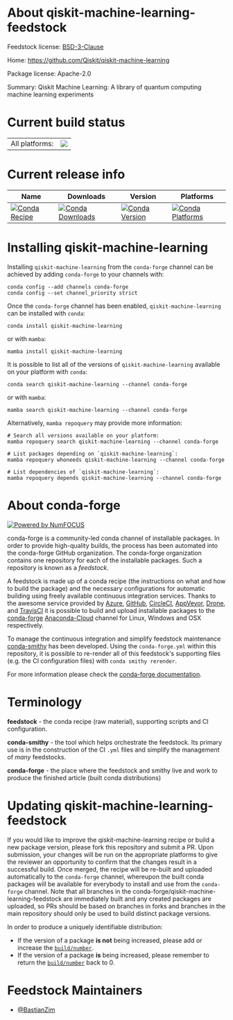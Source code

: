 About qiskit-machine-learning-feedstock
=======================================

Feedstock license: [BSD-3-Clause](https://github.com/conda-forge/qiskit-machine-learning-feedstock/blob/main/LICENSE.txt)

Home: https://github.com/Qiskit/qiskit-machine-learning

Package license: Apache-2.0

Summary: Qiskit Machine Learning: A library of quantum computing machine learning experiments

Current build status
====================


<table><tr><td>All platforms:</td>
    <td>
      <a href="https://dev.azure.com/conda-forge/feedstock-builds/_build/latest?definitionId=15814&branchName=main">
        <img src="https://dev.azure.com/conda-forge/feedstock-builds/_apis/build/status/qiskit-machine-learning-feedstock?branchName=main">
      </a>
    </td>
  </tr>
</table>

Current release info
====================

| Name | Downloads | Version | Platforms |
| --- | --- | --- | --- |
| [![Conda Recipe](https://img.shields.io/badge/recipe-qiskit--machine--learning-green.svg)](https://anaconda.org/conda-forge/qiskit-machine-learning) | [![Conda Downloads](https://img.shields.io/conda/dn/conda-forge/qiskit-machine-learning.svg)](https://anaconda.org/conda-forge/qiskit-machine-learning) | [![Conda Version](https://img.shields.io/conda/vn/conda-forge/qiskit-machine-learning.svg)](https://anaconda.org/conda-forge/qiskit-machine-learning) | [![Conda Platforms](https://img.shields.io/conda/pn/conda-forge/qiskit-machine-learning.svg)](https://anaconda.org/conda-forge/qiskit-machine-learning) |

Installing qiskit-machine-learning
==================================

Installing `qiskit-machine-learning` from the `conda-forge` channel can be achieved by adding `conda-forge` to your channels with:

```
conda config --add channels conda-forge
conda config --set channel_priority strict
```

Once the `conda-forge` channel has been enabled, `qiskit-machine-learning` can be installed with `conda`:

```
conda install qiskit-machine-learning
```

or with `mamba`:

```
mamba install qiskit-machine-learning
```

It is possible to list all of the versions of `qiskit-machine-learning` available on your platform with `conda`:

```
conda search qiskit-machine-learning --channel conda-forge
```

or with `mamba`:

```
mamba search qiskit-machine-learning --channel conda-forge
```

Alternatively, `mamba repoquery` may provide more information:

```
# Search all versions available on your platform:
mamba repoquery search qiskit-machine-learning --channel conda-forge

# List packages depending on `qiskit-machine-learning`:
mamba repoquery whoneeds qiskit-machine-learning --channel conda-forge

# List dependencies of `qiskit-machine-learning`:
mamba repoquery depends qiskit-machine-learning --channel conda-forge
```


About conda-forge
=================

[![Powered by
NumFOCUS](https://img.shields.io/badge/powered%20by-NumFOCUS-orange.svg?style=flat&colorA=E1523D&colorB=007D8A)](https://numfocus.org)

conda-forge is a community-led conda channel of installable packages.
In order to provide high-quality builds, the process has been automated into the
conda-forge GitHub organization. The conda-forge organization contains one repository
for each of the installable packages. Such a repository is known as a *feedstock*.

A feedstock is made up of a conda recipe (the instructions on what and how to build
the package) and the necessary configurations for automatic building using freely
available continuous integration services. Thanks to the awesome service provided by
[Azure](https://azure.microsoft.com/en-us/services/devops/), [GitHub](https://github.com/),
[CircleCI](https://circleci.com/), [AppVeyor](https://www.appveyor.com/),
[Drone](https://cloud.drone.io/welcome), and [TravisCI](https://travis-ci.com/)
it is possible to build and upload installable packages to the
[conda-forge](https://anaconda.org/conda-forge) [Anaconda-Cloud](https://anaconda.org/)
channel for Linux, Windows and OSX respectively.

To manage the continuous integration and simplify feedstock maintenance
[conda-smithy](https://github.com/conda-forge/conda-smithy) has been developed.
Using the ``conda-forge.yml`` within this repository, it is possible to re-render all of
this feedstock's supporting files (e.g. the CI configuration files) with ``conda smithy rerender``.

For more information please check the [conda-forge documentation](https://conda-forge.org/docs/).

Terminology
===========

**feedstock** - the conda recipe (raw material), supporting scripts and CI configuration.

**conda-smithy** - the tool which helps orchestrate the feedstock.
                   Its primary use is in the construction of the CI ``.yml`` files
                   and simplify the management of *many* feedstocks.

**conda-forge** - the place where the feedstock and smithy live and work to
                  produce the finished article (built conda distributions)


Updating qiskit-machine-learning-feedstock
==========================================

If you would like to improve the qiskit-machine-learning recipe or build a new
package version, please fork this repository and submit a PR. Upon submission,
your changes will be run on the appropriate platforms to give the reviewer an
opportunity to confirm that the changes result in a successful build. Once
merged, the recipe will be re-built and uploaded automatically to the
`conda-forge` channel, whereupon the built conda packages will be available for
everybody to install and use from the `conda-forge` channel.
Note that all branches in the conda-forge/qiskit-machine-learning-feedstock are
immediately built and any created packages are uploaded, so PRs should be based
on branches in forks and branches in the main repository should only be used to
build distinct package versions.

In order to produce a uniquely identifiable distribution:
 * If the version of a package **is not** being increased, please add or increase
   the [``build/number``](https://docs.conda.io/projects/conda-build/en/latest/resources/define-metadata.html#build-number-and-string).
 * If the version of a package **is** being increased, please remember to return
   the [``build/number``](https://docs.conda.io/projects/conda-build/en/latest/resources/define-metadata.html#build-number-and-string)
   back to 0.

Feedstock Maintainers
=====================

* [@BastianZim](https://github.com/BastianZim/)


